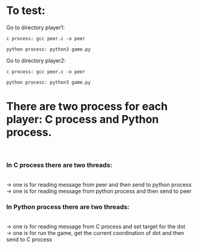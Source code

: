 <h1>To test:</h1>
<p>Go to directory player1:</p> 

    c process: gcc peer.c -o peer
    
    python process: python3 game.py


<p>Go to directory player2:</p>

    c process: gcc peer.c -o peer
    
    python process: python3 game.py



<h1>There are two process for each player: C process and Python process.</h1>
<br>
<h3>In C process there are two threads:</h3>
<br>
 -> one is for reading message from peer and then send to python process
 <br>
 -> one is for reading message from python process and then send to peer
<br>
<h3>In Python process there are two threads:</h3>
<br>
 -> one is for reading message from C process and set target for the dot
 <br>
 -> one is for run the game, get the current coordination of dot and then send to C process
